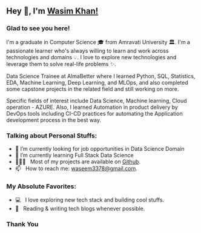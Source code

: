 ## Hey 👋, I'm [Wasim Khan!](https://github.com/wasimkhan33/)

### Glad to see you here!

I'm a graduate in Computer Science 🎓 from Amravati University 🏛. I'm a passionate learner who's always willing to learn and work across technologies and domains 💡. I love to explore new technologies and leverage them to solve real-life problems ✨. 

Data Science Trainee at AlmaBetter where I learned Python, SQL, Statistics, EDA, Machine Learning, Deep Learning, and MLOps, and also completed some capstone projects in the related field and still working on more.

Specific fields of interest include Data Science, Machine learning, Cloud operation - AZURE. Also, I learned Automation in product delivery by DevOps tools including CI-CD practices for automating the Application development process in the best way.


### Talking about Personal Stuffs:

- 🔭 I’m currently looking for job opportunities in Data Science Domain
- 🌱 I’m currently learning Full Stack Data Science
- 👨🏻‍💻 &nbsp; Most of my projects are available on [Github](https://github.com/wasimkhan33).
- 📫 &nbsp; How to reach me: waseem3378@gmail.com.


### My Absolute Favorites:

- 💻 &nbsp; I love exploring new tech stack and building cool stuffs.
- 📰 &nbsp; Reading & writing tech blogs whenever possible.

### Thank You
